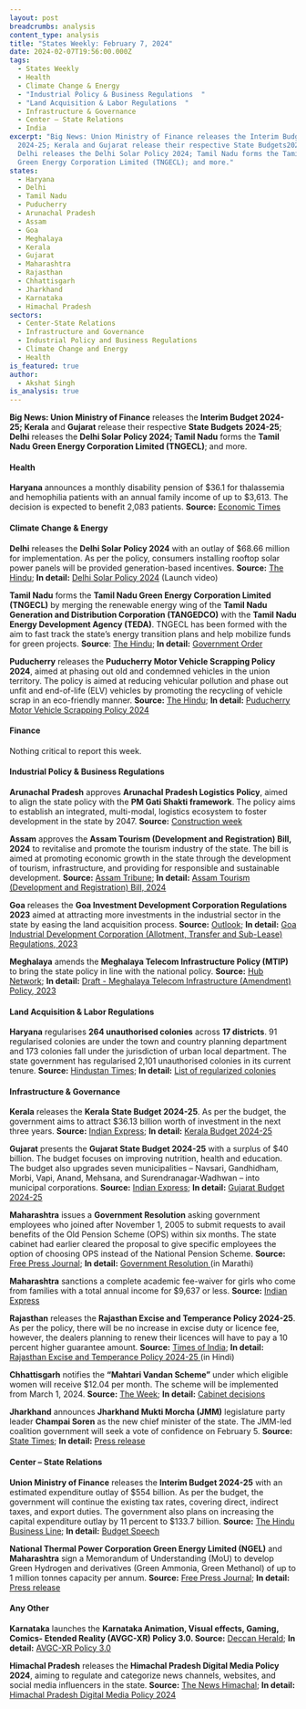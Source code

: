 ```yaml
---
layout: post
breadcrumbs: analysis
content_type: analysis
title: "States Weekly: February 7, 2024"
date: 2024-02-07T19:56:00.000Z
tags:
  - States Weekly
  - Health 
  - Climate Change & Energy
  - "Industrial Policy & Business Regulations  "
  - "Land Acquisition & Labor Regulations  "
  - Infrastructure & Governance
  - Center – State Relations 
  - India
excerpt: "Big News: Union Ministry of Finance releases the Interim Budget
  2024-25; Kerala and Gujarat release their respective State Budgets2024-25;
  Delhi releases the Delhi Solar Policy 2024; Tamil Nadu forms the Tamil Nadu
  Green Energy Corporation Limited (TNGECL); and more."
states:
  - Haryana
  - Delhi
  - Tamil Nadu
  - Puducherry
  - Arunachal Pradesh
  - Assam
  - Goa
  - Meghalaya
  - Kerala
  - Gujarat
  - Maharashtra
  - Rajasthan
  - Chhattisgarh
  - Jharkhand
  - Karnataka
  - Himachal Pradesh
sectors:
  - Center-State Relations
  - Infrastructure and Governance
  - Industrial Policy and Business Regulations
  - Climate Change and Energy
  - Health
is_featured: true
author:
  - Akshat Singh
is_analysis: true
---
```

**Big News: Union Ministry of Finance** releases the **Interim Budget 2024-25; Kerala** and **Gujarat** release their respective **State Budgets 2024-25**; **Delhi** releases the **Delhi Solar Policy 2024; Tamil Nadu** forms the **Tamil Nadu Green Energy Corporation Limited (TNGECL)**; and more.



#### Health 

**Haryana** announces a monthly disability pension of $36.1 for thalassemia and hemophilia patients with an annual family income of up to $3,613. The decision is expected to benefit 2,083 patients. **Source:** [Economic Times](https://health.economictimes.indiatimes.com/news/policy/thalassemia-haemophilia-patients-in-haryana-to-get-rs-3000-monthly-disability-pension/107293964)



#### Climate Change & Energy

**Delhi** releases the **Delhi Solar Policy 2024** with an outlay of $68.66 million for implementation. As per the policy, consumers installing rooftop solar power panels will be provided generation-based incentives. **Source:** [The Hindu](https://www.thehindu.com/news/cities/Delhi/kejriwal-unveils-new-solar-policy-says-will-help-cut-power-bill-to-zero/article67790582.ece); **In detail:** [Delhi Solar Policy 2024](https://www.youtube.com/watch?v=3_sgwhJvdRY) (Launch video)

**Tamil Nadu** forms the **Tamil Nadu Green Energy Corporation Limited (TNGECL)** by merging the renewable energy wing of the **Tamil Nadu Generation and Distribution Corporation (TANGEDCO)** with the **Tamil Nadu Energy Development Agency (TEDA)**. TNGECL has been formed with the aim to fast track the state’s energy transition plans and help mobilize funds for green projects. **Source**: [The Hindu](https://www.thehindu.com/news/national/tamil-nadu/tn-forms-new-green-company-by-merging-teda-and-tangedcos-renewable-energy-wing/article67804453.ece); **In detail:** [Government Order](https://acrobat.adobe.com/id/urn:aaid:sc:VA6C2:6df138a4-d889-4de7-b852-61d0aa9f312d)

**Puducherry** releases the **Puducherry Motor Vehicle Scrapping Policy 2024**, aimed at phasing out old and condemned vehicles in the union territory. The policy is aimed at reducing vehicular pollution and phase out unfit and end-of-life (ELV) vehicles by promoting the recycling of vehicle scrap in an eco-friendly manner. **Source:** [The Hindu](https://www.thehindu.com/news/cities/puducherry/puducherry-government-releases-vehicle-scrapping-policy-to-phase-out-old-condemned-vehicles/article67791875.ece); **In detail:** [Puducherry Motor Vehicle Scrapping Policy 2024](https://acrobat.adobe.com/id/urn:aaid:sc:VA6C2:a174683b-8f3f-4859-8d1c-101b2aaf9fce)



#### Finance

Nothing critical to report this week.



#### Industrial Policy & Business Regulations  

**Arunachal Pradesh** approves **Arunachal Pradesh Logistics Policy**, aimed to align the state policy with the **PM Gati Shakti framework**. The policy aims to establish an integrated, multi-modal, logistics ecosystem to foster development in the state by 2047. **Source:** [Construction week](https://www.constructionweekonline.in/business/arunachal-pradesh-cabinet-gives-green-light-to-integrated-logistics-policy)

**Assam** approves the **Assam Tourism (Development and Registration) Bill, 2024** to revitalise and promote the tourism industry of the state. The bill is aimed at promoting economic growth in the state through the development of tourism, infrastructure, and providing for responsible and sustainable development. **Source:** [Assam Tribune](https://assamtribune.com/assam/assam-cabinet-nods-bill-to-revitalise-tourism-industry-1518335); **In detail:** [Assam Tourism (Development and Registration) Bill, 2024](https://acrobat.adobe.com/id/urn:aaid:sc:VA6C2:18c629a9-4c14-4476-96d4-597496323f9d)

**Goa** releases the **Goa Investment Development Corporation Regulations 2023** aimed at attracting more investments in the industrial sector in the state by easing the land acquisition process. **Source:** [Outlook](https://business.outlookindia.com/economy-and-policy/goa-shifts-focus-to-logistics-and-warehousing-hub-target-as-government-aims-for-more-industrial-activity); **In detail:** [Goa Industrial Development Corporation (Allotment, Transfer and Sub-Lease) Regulations, 2023](https://www.goaidc.com/GIDC/downloads/Goa%20Industrial%20Development%20Corporation%20(Allotment,%20Transfer%20and%20Sub-Lease)%20Regulation,%202023.pdf)

**Meghalaya** amends the **Meghalaya Telecom Infrastructure Policy (MTIP)** to bring the state policy in line with the national policy. **Source:** [Hub Network](https://hubnetwork.in/meghalaya-govt-approves-amendment-of-telecom-infrastructure-policy/); **In detail:** [Draft - Meghalaya Telecom Infrastructure (Amendment) Policy, 2023](https://ditmeghalaya.gov.in/pdf/Request%20for%20Views%20&%20comments%20on%202nd%20Draft%20%20MTIP%20(Amendment)%202023.pdf)



#### Land Acquisition & Labor Regulations  

**Haryana** regularises **264 unauthorised colonies** across **17 districts**. 91 regularised colonies are under the town and country planning department and 173 colonies fall under the jurisdiction of urban local department. The state government has regularised 2,101 unauthorised colonies in its current tenure. **Source:** [Hindustan Times](https://www.hindustantimes.com/cities/chandigarh-news/haryana-regularise-264-unauthorised-colonies-101706807436124.html); **In detail:** [List of regularized colonies](https://acrobat.adobe.com/id/urn:aaid:sc:VA6C2:d35d9c8a-5603-42e6-a75e-733bac6548e0)



#### Infrastructure & Governance

**Kerala** releases the **Kerala State Budget 2024-25**. As per the budget, the government aims to attract $36.13 billion worth of investment in the next three years. **Source:** [Indian Express](https://indianexpress.com/article/cities/thiruvananthapuram/kerala-budget-2024-kn-balagopal-speech-9144586/); **In detail:** [Kerala Budget 2024-25](https://finance.kerala.gov.in/bdgtDcs.jsp)

**Gujarat** presents the **Gujarat State Budget 2024-25** with a surplus of $40 billion. The budget focuses on improving nutrition, health and education. The budget also upgrades seven municipalities – Navsari, Gandhidham, Morbi, Vapi, Anand, Mehsana, and Surendranagar-Wadhwan – into municipal corporations. **Source:** [Indian Express](https://indianexpress.com/article/cities/ahmedabad/7-new-municipal-corporations-in-gujarats-rs-3-32-lakh-cr-budget-no-new-taxes-proposed-9141513/); **In detail:** [Gujarat Budget 2024-25](https://financedepartment.gujarat.gov.in/Budget.html)

**Maharashtra** issues a **Government Resolution** asking government employees who joined after November 1, 2005 to submit requests to avail benefits of the Old Pension Scheme (OPS) within six months. The state cabinet had earlier cleared the proposal to give specific employees the option of choosing OPS instead of the National Pension Scheme. **Source:** [Free Press Journal](https://www.freepressjournal.in/education/maharashtra-government-issues-gr-for-old-pension-scheme-option); **In detail:** [Government Resolution ](https://gr.maharashtra.gov.in/Site/Upload/Government%20Resolutions/Marathi/202402021829458605.pdf)(in Marathi)

**Maharashtra** sanctions a complete academic fee-waiver for girls who come from families with a total annual income for $9,637 or less. **Source:** [Indian Express](https://indianexpress.com/article/cities/mumbai/maharashtra-govt-full-academic-fee-waiver-for-girls-from-families-that-bring-in-incomes-of-rs-8-lakh-and-less-9141697/)

**Rajasthan** releases the **Rajasthan Excise and Temperance Policy 2024-25**. As per the policy, there will be no increase in excise duty or licence fee, however, the dealers planning to renew their licences will have to pay a 10 percent higher guarantee amount. **Source:** [Times of India](https://timesofindia.indiatimes.com/city/jaipur/no-increase-in-excise-duty-or-licence-fee-rajasthan-excise-and-temperance-policy-202425/articleshow/107343392.cms); **In detail:** [Rajasthan Excise and Temperance Policy 2024-25 ](https://acrobat.adobe.com/id/urn:aaid:sc:VA6C2:d91957a6-af44-4eec-9c72-edcb594f4a92)(in Hindi)

**Chhattisgarh** notifies the **“Mahtari Vandan Scheme”** under which eligible women will receive $12.04 per month. The scheme will be implemented from March 1, 2024. **Source:** [The Week](https://www.theweek.in/news/india/2024/02/03/chhattisgarh-monthly-cash-scheme-for-women-notified-first-installment-right-ahead-of-ls-polls.html); **In detail:** [Cabinet decisions](https://acrobat.adobe.com/id/urn:aaid:sc:VA6C2:d231299c-6da8-4570-860f-23a6396132cd)

**Jharkhand** announces **Jharkhand Mukti Morcha (JMM)** legislature party leader **Champai Soren** as the new chief minister of the state. The JMM-led coalition government will seek a vote of confidence on February 5. **Source:** [State Times](https://statetimes.in/champai-soren-takes-oath-as-jharkhand-cm-trust-vote-on-feb-5/); **In detail:** [Press release](https://acrobat.adobe.com/id/urn:aaid:sc:VA6C2:644b37ec-2898-4568-ac27-2f6d32cc30a6)



#### Center – State Relations 

**Union Ministry of Finance** releases the **Interim Budget 2024-25** with an estimated expenditure outlay of $554 billion. As per the budget, the government will continue the existing tax rates, covering direct, indirect taxes, and export duties. The government also plans on increasing the capital expenditure outlay by 11 percent to $133.7 billion. **Source:** [The Hindu Business Line](https://www.thehindubusinessline.com/economy/budget/budget-2024-highlights-and-announcements/article67796388.ece); **In detail:** [Budget Speech](https://www.indiabudget.gov.in/doc/Budget_Speech.pdf)

**National Thermal Power Corporation Green Energy Limited (NGEL)** and **Maharashtra** sign a Memorandum of Understanding (MoU) to develop Green Hydrogen and derivatives (Green Ammonia, Green Methanol) of up to 1 million tonnes capacity per annum. **Source:** [Free Press Journal](https://www.freepressjournal.in/business/ntpc-green-energy-and-maharashtra-government-ink-mou-for-green-hydrogen-project-renewable-energy-expansion); **In detail:** [Press release](https://pib.gov.in/PressReleaseIframePage.aspx?PRID=2000513)



#### Any Other

**Karnataka** launches the **Karnataka Animation, Visual effects, Gaming, Comics- Etended Reality (AVGC-XR) Policy 3.0. Source:** [Deccan Herald](https://www.deccanherald.com/india/karnataka/karnataka-launches-final-animation-gaming-policy-at-gafx-2024-2873673); **In detail:** [AVGC-XR Policy 3.0](https://itbtst.karnataka.gov.in/storage/pdf-files/DraftAVGCPolicy.pdf)

**Himachal Pradesh** releases the **Himachal Pradesh Digital Media Policy 2024**, aiming to regulate and categorize news channels, websites, and social media influencers in the state. **Source:** [The News Himachal](https://thenewshimachal.com/2024/01/himachal-pradesh-implements-digital-media-policy-2024-to-regulate-news-channels-websites-and-social-media-influencers/); **In detail:** [Himachal Pradesh Digital Media Policy 2024](https://acrobat.adobe.com/id/urn:aaid:sc:VA6C2:a8a2023f-dd9b-45c7-8c62-6ffe45e4e19d)

